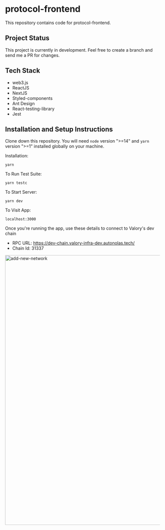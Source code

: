 # protocol-frontend
This repository contains code for protocol-frontend.

## Project Status
This project is currently in development. Feel free to create a branch and send me a PR for changes.

## Tech Stack
- web3.js
- ReactJS
- NextJS
- Styled-components
- Ant Design
- React-testing-library
- Jest

## Installation and Setup Instructions

Clone down this repository. You will need `node` version ">=14" and `yarn` version ">=1" installed globally on your machine.  

Installation:

`yarn`  

To Run Test Suite:

`yarn testc`  

To Start Server:

`yarn dev`  

To Visit App:

`localhost:3000`  

Once you're running the app, use these details to connect to Valory's dev chain
- RPC URL: https://dev-chain.valory-infra-dev.autonolas.tech/
- Chain Id: 31337

<img width="878" alt="add-new-network" src="https://user-images.githubusercontent.com/22061815/149757107-0111fb9f-3a79-4f2b-8000-71533e740b43.png">
